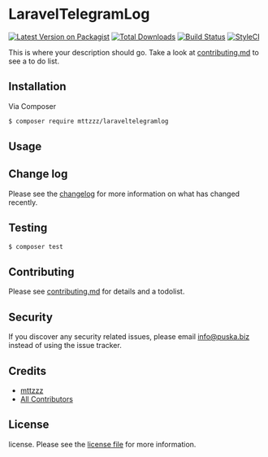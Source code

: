 # LaravelTelegramLog

[![Latest Version on Packagist][ico-version]][link-packagist]
[![Total Downloads][ico-downloads]][link-downloads]
[![Build Status][ico-travis]][link-travis]
[![StyleCI][ico-styleci]][link-styleci]

This is where your description should go. Take a look at [contributing.md](contributing.md) to see a to do list.

## Installation

Via Composer

``` bash
$ composer require mttzzz/laraveltelegramlog
```

## Usage

## Change log

Please see the [changelog](changelog.md) for more information on what has changed recently.

## Testing

``` bash
$ composer test
```

## Contributing

Please see [contributing.md](contributing.md) for details and a todolist.

## Security

If you discover any security related issues, please email info@puska.biz instead of using the issue tracker.

## Credits

- [mttzzz][link-author]
- [All Contributors][link-contributors]

## License

license. Please see the [license file](license.md) for more information.

[ico-version]: https://img.shields.io/packagist/v/mttzzz/laraveltelegramlog.svg?style=flat-square
[ico-downloads]: https://img.shields.io/packagist/dt/mttzzz/laraveltelegramlog.svg?style=flat-square
[ico-travis]: https://img.shields.io/travis/mttzzz/laraveltelegramlog/master.svg?style=flat-square
[ico-styleci]: https://styleci.io/repos/12345678/shield

[link-packagist]: https://packagist.org/packages/mttzzz/laraveltelegramlog
[link-downloads]: https://packagist.org/packages/mttzzz/laraveltelegramlog
[link-travis]: https://travis-ci.org/mttzzz/laraveltelegramlog
[link-styleci]: https://styleci.io/repos/12345678
[link-author]: https://github.com/mttzzz
[link-contributors]: ../../contributors
